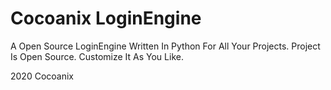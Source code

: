 # Cocoanix LoginEngine
A Open Source LoginEngine Written In Python For All Your Projects.
Project Is Open Source. Customize It As You Like.

2020 Cocoanix
